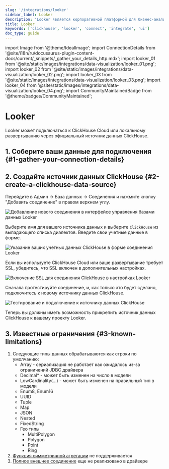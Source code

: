 ```yaml
---
slug: '/integrations/looker'
sidebar_label: Looker
description: 'Looker является корпоративной платформой для бизнес-аналитики, приложением'
title: Looker
keywords: ['clickhouse', 'looker', 'connect', 'integrate', 'ui']
doc_type: guide
---
```

import Image from '@theme/IdealImage';
import ConnectionDetails from '@site/i18n/ru/docusaurus-plugin-content-docs/current/_snippets/_gather_your_details_http.mdx';
import looker_01 from '@site/static/images/integrations/data-visualization/looker_01.png';
import looker_02 from '@site/static/images/integrations/data-visualization/looker_02.png';
import looker_03 from '@site/static/images/integrations/data-visualization/looker_03.png';
import looker_04 from '@site/static/images/integrations/data-visualization/looker_04.png';
import CommunityMaintainedBadge from '@theme/badges/CommunityMaintained';


# Looker

<CommunityMaintainedBadge/>

Looker может подключаться к ClickHouse Cloud или локальному развертыванию через официальный источник данных ClickHouse.

## 1. Соберите ваши данные для подключения {#1-gather-your-connection-details}
<ConnectionDetails />

## 2. Создайте источник данных ClickHouse {#2-create-a-clickhouse-data-source}

Перейдите в Админ -> База данных -> Соединения и нажмите кнопку "Добавить соединение" в правом верхнем углу.

<Image size="md" img={looker_01} alt="Добавление нового соединения в интерфейсе управления базами данных Looker" border />
<br/>

Выберите имя для вашего источника данных и выберите `ClickHouse` из выпадающего списка диалектов. Введите свои учетные данные в форме.

<Image size="md" img={looker_02} alt="Указание ваших учетных данных ClickHouse в форме соединения Looker" border />
<br/>

Если вы используете ClickHouse Cloud или ваше развертывание требует SSL, убедитесь, что SSL включен в дополнительных настройках.

<Image size="md" img={looker_03} alt="Включение SSL для соединения ClickHouse в настройках Looker" border />
<br/>

Сначала протестируйте соединение, и, как только это будет сделано, подключитесь к новому источнику данных ClickHouse.

<Image size="md" img={looker_04} alt="Тестирование и подключение к источнику данных ClickHouse" border />
<br/>

Теперь вы должны иметь возможность прикрепить источник данных ClickHouse к вашему проекту Looker.

## 3. Известные ограничения {#3-known-limitations}

1. Следующие типы данных обрабатываются как строки по умолчанию:
   * Array - сериализация не работает как ожидалось из-за ограничений JDBC драйвера
   * Decimal* - может быть изменен на число в модели
   * LowCardinality(...) - может быть изменен на правильный тип в модели
   * Enum8, Enum16
   * UUID
   * Tuple
   * Map
   * JSON
   * Nested
   * FixedString
   * Гео типы
     * MultiPolygon
     * Polygon
     * Point
     * Ring
2. [Функция симметричной агрегации](https://cloud.google.com/looker/docs/reference/param-explore-symmetric-aggregates) не поддерживается
3. [Полное внешнее соединение](https://cloud.google.com/looker/docs/reference/param-explore-join-type#full_outer) еще не реализовано в драйвере